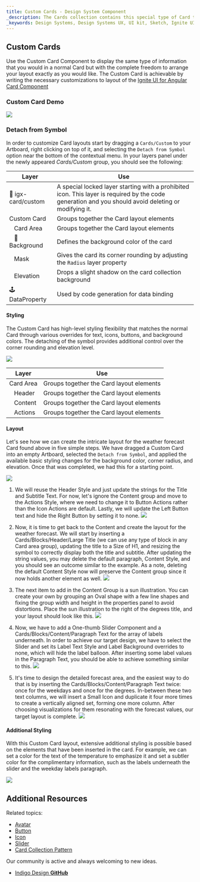 ```yaml
---
title: Custom Cards - Design System Component
_description: The Cards collection contains this special type of Card that allows the creation of Custom layouts exactly how you would like them to be.
_keywords: Design Systems, Design Systems UX, UI kit, Sketch, Ignite UI for Angular, Sketch to Angular, Sketch to Angular, Angular, Angular Design System, Export code from Sketch, Design Kits for Angular, Sketch HTML, Sketch to HTML, Sketch UI kits
---
```


## Custom Cards

Use the Custom Card Component to display the same type of information that you would in a normal Card but with the complete freedom to arrange your layout exactly as you would like. The Custom Card is achievable by writing the necessary customizations to layout of the [Ignite UI for Angular Card Component](https://www.infragistics.com/products/ignite-ui-angular/angular/components/card.html)

### Custom Card Demo

<img src="../images/card_custom_demo.png" srcset="../images/card_custom_demo@2x.png 2x" />

### Detach from Symbol

In order to customize Card layouts start by dragging a `Cards/Custom` to your Artboard, right clicking on top of it, and selecting the `Detach from Symbol` option near the bottom of the contextual menu. In your layers panel under the newly appeared _Cards/Custom_ group, you should see the following:

| Layer                      | Use                                                                                                                                                  |
| -------------------------- | ---------------------------------------------------------------------------------------------------------------------------------------------------- |
| 🚫 igx-card/custom         | A special locked layer starting with a prohibited icon. This layer is required by the code generation and you should avoid deleting or modifying it. |
| Custom Card                | Groups together the Card layout elements                                                                                                             |
| &nbsp;&nbsp; Card Area     | Groups together the Card layout elements                                                                                                             |
| &nbsp;&nbsp; 🌈 Background | Defines the background color of the card                                                                                                             |
| &nbsp;&nbsp; Mask          | Gives the card its corner rounding by adjusting the `Radius` layer property                                                                          |
| &nbsp;&nbsp; Elevation     | Drops a slight shadow on the card collection background                                                                                              |
| 🕹️DataProperty             | Used by code generation for data binding                                                                                                             |

#### Styling

The Custom Card has high-level styling flexibility that matches the normal Card through various overrides for text, icons, buttons, and background colors. The detaching of the symbol provides additional control over the corner rounding and elevation level.

<img src="../images/card_custom_styling.png" srcset="../images/card_custom_styling@2x.png 2x" />

| Layer                | Use                                      |
| -------------------- | ---------------------------------------- |
| Card Area            | Groups together the Card layout elements |
| &nbsp;&nbsp; Header  | Groups together the Card layout elements |
| &nbsp;&nbsp; Content | Groups together the Card layout elements |
| &nbsp;&nbsp; Actions | Groups together the Card layout elements |

#### Layout

Let's see how we can create the intricate layout for the weather forecast Card found above in five simple steps. We have dragged a Custom Card into an empty Artboard, selected the `Detach from Symbol`, and applied the available basic styling changes for the background color, corner radius, and elevation. Once that was completed, we had this for a starting point.

<img src="../images/card_custom_layout0.png" srcset="../images/card_custom_layout0@2x.png 2x" />

1.  We will reuse the Header Style and just update the strings for the Title and Subtitle Text. For now, let's ignore the Content group and move to the Actions Style, where we need to change it to Button Actions rather than the Icon Actions are default. Lastly, we will update the Left Button text and hide the Right Button by setting it to none.
    <img src="../images/card_custom_layout1.png" srcset="../images/card_custom_layout1@2x.png 2x" />

2.  Now, it is time to get back to the Content and create the layout for the weather forecast. We will start by inserting a Cards/Blocks/Header/Large Title (we can use any type of block in any Card area group), updating the title to a Size of H1, and resizing the symbol to correctly display both the title and subtitle. After updating the string values, you may delete the default paragraph, Content Style, and you should see an outcome similar to the example. As a note, deleting the default Content Style now will preserve the Content group since it now holds another element as well.
    <img src="../images/card_custom_layout2.png" srcset="../images/card_custom_layout2@2x.png 2x" />

3.  The next item to add in the Content Group is a sun illustration. You can create your own by grouping an Oval shape with a few line shapes and fixing the group width and height in the properties panel to avoid distortions. Place the sun illustration to the right of the degrees title, and your layout should look like this.
    <img src="../images/card_custom_layout3.png" srcset="../images/card_custom_layout3@2x.png 2x" />

4.  Now, we have to add a One-thumb Slider Component and a Cards/Blocks/Content/Paragraph Text for the array of labels underneath. In order to achieve our target design, we have to select the Slider and set its Label Text Style and Label Background overrides to none, which will hide the label balloon. After inserting some label values in the Paragraph Text, you should be able to achieve something similar to this.
    <img src="../images/card_custom_layout4.png" srcset="../images/card_custom_layout4@2x.png 2x" />

5.  It's time to design the detailed forecast area, and the easiest way to do that is by inserting the Cards/Blocks/Content/Paragraph Text twice: once for the weekdays and once for the degrees. In-between these two text columns, we will insert a Small Icon and duplicate it four more times to create a vertically aligned set, forming one more column. After choosing visualizations for them resonating with the forecast values, our target layout is complete.
    <img src="../images/card_custom_layout5.png" srcset="../images/card_custom_layout5@2x.png 2x" />

#### Additional Styling

With this Custom Card layout, extensive additional styling is possible based on the elements that have been inserted in the card. For example, we can set a color for the text of the temperature to emphasize it and set a subtler color for the complimentary information, such as the labels underneath the slider and the weekday labels paragraph.

<img src="../images/card_custom_layout_styled.png" srcset="../images/card_custom_layout_styled@2x.png 2x" />

## Additional Resources

Related topics:

- [Avatar](avatar.md)
- [Button](button.md)
- [Icon](icon.md)
- [Slider](slider.md)
- [Card Collection Pattern](../patterns/card-collection.md)
  <div class="divider--half"></div>

Our community is active and always welcoming to new ideas.

- [Indigo Design **GitHub**](https://github.com/IgniteUI/design-system-docfx)
